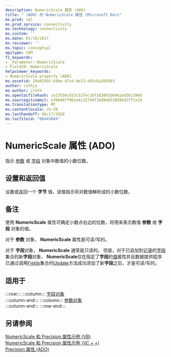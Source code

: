 ```yaml
---
description: NumericScale 属性 (ADO)
title: " (ADO) 的 NumericScale 属性 |Microsoft Docs"
ms.prod: sql
ms.prod_service: connectivity
ms.technology: connectivity
ms.custom: ''
ms.date: 01/19/2017
ms.reviewer: ''
ms.topic: conceptual
apitype: COM
f1_keywords:
- _Parameter::NumericScale
- Field20::NumericScale
helpviewer_keywords:
- NumericScale property [ADO]
ms.assetid: 29a02992-64be-4fcd-be13-445cba205893
author: rothja
ms.author: jroth
ms.openlocfilehash: ce13556c013c527ec16f183001b6042ed501398d
ms.sourcegitcommit: e700497f962e4c2274df16d9e651059b42ff1a10
ms.translationtype: MT
ms.contentlocale: zh-CN
ms.lasthandoff: 08/17/2020
ms.locfileid: "88443049"
---
```

# <a name="numericscale-property-ado"></a>NumericScale 属性 (ADO)
指示 [参数](../../../ado/reference/ado-api/parameter-object.md) 或 [字段](../../../ado/reference/ado-api/field-object.md) 对象中数值的小数位数。  
  
## <a name="settings-and-return-values"></a>设置和返回值  
 设置或返回一个 **字节** 值，该值指示将对数值解析成的小数位数。  
  
## <a name="remarks"></a>备注  
 使用 **NumericScale** 属性可确定小数点右边的位数，将用来表示数值 **参数** 或 **字段** 对象的值。  
  
 对于 **参数** 对象， **NumericScale** 属性是可读/写的。  
  
 对于 **字段**对象， **NumericScale** 通常是只读的。 但是，对于已追加到[记录](../../../ado/reference/ado-api/record-object-ado.md)的[字段](../../../ado/reference/ado-api/fields-collection-ado.md)集合的新**字段**对象， **NumericScale**仅在指定了**字段**的[值](../../../ado/reference/ado-api/value-property-ado.md)属性并且数据提供程序已通过调用[Fields](../../../ado/reference/ado-api/fields-collection-ado.md)集合的[Update](../../../ado/reference/ado-api/update-method.md)方法成功添加了新**字段**之后，才是可读/写的。  
  
## <a name="applies-to"></a>适用于  

:::row:::
    :::column:::
        [字段对象](../../../ado/reference/ado-api/field-object.md)  
    :::column-end:::
    :::column:::
        [参数对象](../../../ado/reference/ado-api/parameter-object.md)  
    :::column-end:::
:::row-end:::

## <a name="see-also"></a>另请参阅  
 [NumericScale 和 Precision 属性示例 (VB) ](../../../ado/reference/ado-api/numericscale-and-precision-properties-example-vb.md)   
 [NumericScale 和 Precision 属性示例 (VC + +) ](../../../ado/reference/ado-api/numericscale-and-precision-properties-example-vc.md)   
 [Precision 属性 (ADO)](../../../ado/reference/ado-api/precision-property-ado.md)
